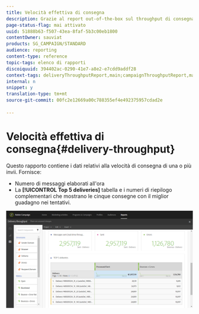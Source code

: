 ```yaml
---
title: Velocità effettiva di consegna
description: Grazie al report out-of-the-box sul throughput di consegna, scopri il successo della tua consegna.
page-status-flag: mai attivato
uuid: 51888b63-f507-43ea-8faf-5b3c00eb1800
contentOwner: sauviat
products: SG_CAMPAIGN/STANDARD
audience: reporting
content-type: reference
topic-tags: elenco di rapporti
discoiquuid: 394402ac-0290-41e7-a8e2-e7cdd9addf28
context-tags: deliveryThroughputReport,main;campaignThroughputReport,main;programThroughputReport,main
internal: n
snippet: y
translation-type: tm+mt
source-git-commit: 00fc2e12669a00c788355ef4e492375957cdad2e

---
```



# Velocità effettiva di consegna{#delivery-throughput}

Questo rapporto contiene i dati relativi alla velocità di consegna di una o più invii. Fornisce:

* Numero di messaggi elaborati all'ora
* La **[!UICONTROL Top 5 deliveries]** tabella e i numeri di riepilogo complementari che mostrano le cinque consegne con il miglior guadagno nei tentativi.

![](assets/delivery_reports_1.png)

